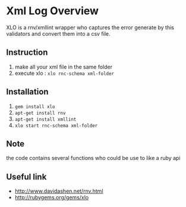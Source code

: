 # Xml Log Overview
XLO is a rnv/xmllint wrapper who captures the error generate by this validators and convert them into a csv file.  

## Instruction
  1. make all your xml file in the same folder
  2. execute xlo : `xlo rnc-schema xml-folder`   

## Installation

1. `gem install xlo`
2. `apt-get install rnv`
3. `apt-get install xmllint`
4. `xlo start rnc-schema xml-folder`

## Note
 the code contains several functions who could be use to like a ruby api

## Useful link

 - http://www.davidashen.net/rnv.html
 - http://rubygems.org/gems/xlo
